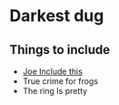# Darkest dug
## Things to include 
- [Joe Include this](https://sketchfab.com/3d-models/capybara-low-poly-2b9e0100da7245079fa3d54eedd81030)
- True crime for frogs
- The ring Is pretty









